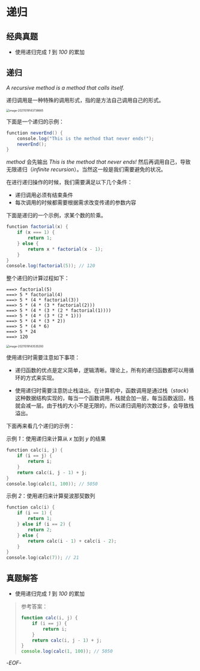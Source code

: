 # 递归



## 经典真题



- 使用递归完成 *1* 到 *100* 的累加



## 递归



*A recursive method is a method that calls itself.*

递归调用是一种特殊的调用形式，指的是方法自己调用自己的形式。



<img src="https://qwq9527.gitee.io/resource/imgs/2021-10-19-063739.png" alt="image-20211019143738665" style="zoom:50%;" />



下面是一个递归的示例：

```java
function neverEnd() {
    console.log("This is the method that never ends!");
    neverEnd();
}
```

*method* 会先输出 *This is the method that never ends!* 然后再调用自己，导致无限递归（*infinite recursion*）。当然这一般是我们需要避免的状况。



在进行递归操作的时候，我们需要满足以下几个条件：

- 递归调用必须有结束条件
- 每次调用的时候都需要根据需求改变传递的参数内容



下面是递归的一个示例，求某个数的阶乘。

```java
function factorial(x) {
    if (x === 1) {
        return 1;
    } else {
        return x * factorial(x - 1);
    }
}
console.log(factorial(5)); // 120
```



整个递归的计算过程如下：

```
===> factorial(5)
===> 5 * factorial(4)
===> 5 * (4 * factorial(3))
===> 5 * (4 * (3 * factorial(2)))
===> 5 * (4 * (3 * (2 * factorial(1))))
===> 5 * (4 * (3 * (2 * 1)))
===> 5 * (4 * (3 * 2))
===> 5 * (4 * 6)
===> 5 * 24
===> 120
```

<img src="https://qwq9527.gitee.io/resource/imgs/2021-10-19-063535.png" alt="image-20211019143535293" style="zoom:50%;" />



使用递归时需要注意如下事项：



- 递归函数的优点是定义简单，逻辑清晰。理论上，所有的递归函数都可以用循环的方式来实现。

  

- 使用递归时需要注意防止栈溢出。在计算机中，函数调用是通过栈（*stack*）这种数据结构实现的，每当一个函数调用，栈就会加一层，每当函数返回，栈就会减一层。由于栈的大小不是无限的，所以递归调用的次数过多，会导致栈溢出。



下面再来看几个递归的示例：



示例 *1*：使用递归来计算从 *x* 加到 *y* 的结果

```go
function calc(i, j) {
    if (i == j) {
        return i;
    }
    return calc(i, j - 1) + j;
}
console.log(calc(1, 100)); // 5050
```

示例 *2*：使用递归来计算斐波那契数列

```go
function calc(i) {
    if (i == 1) {
        return 1;
    } else if (i == 2) {
        return 2;
    } else {
        return calc(i - 1) + calc(i - 2);
    }
}
console.log(calc(7)); // 21
```



## 真题解答



- 使用递归完成 *1* 到 *100* 的累加

> 参考答案：
>
> ```js
> function calc(i, j) {
>     if (i == j) {
>         return i;
>     }
>     return calc(i, j - 1) + j;
> }
> console.log(calc(1, 100)); // 5050
> ```



-*EOF*-